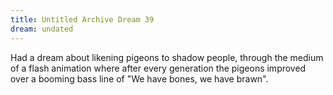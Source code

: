 ```yaml
---
title: Untitled Archive Dream 39
dream: undated
---
```


Had a dream about likening pigeons to shadow people, through the medium of a flash animation where after every generation the pigeons improved over a booming bass line of "We have bones, we have brawn".
